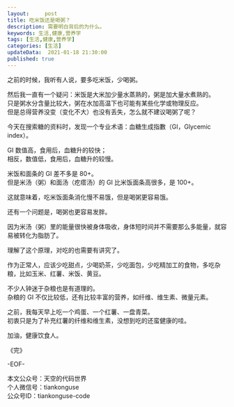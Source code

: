 ```yaml
---   
layout:     post  
title: 吃米饭还是喝粥？ 
description: 需要明白背后的为什么。   
keywords: 生活,健康,营养学  
tags: [生活,健康,营养学]    
categories: [生活]  
updateData:  2021-01-18 21:30:00  
published: true  
---  
```


之前的时候，我听有人说，要多吃米饭，少喝粥。  


然后我一直有一个疑问：米饭是大米加少量水蒸熟的，粥是加大量水煮熟的。  
只是粥水分含量比较大，粥在水加高温下也可能有某些化学或物理反应。  
但是总得营养没变（变化不大）也没有丢失，怎么就不建议喝粥了呢？  


今天在搜索糖的资料时，发现一个专业术语：血糖生成指數（GI，Glycemic index）。  


GI 数值高，食用后，血糖升的较快；  
相反，数值低，食用后，血糖升的较慢。


米饭和面条的 GI 差不多是 80+。  
但是米汤（粥）和面汤（疙瘩汤）的 GI 比米饭面条高很多，是 100+。  


这就意味着，吃米饭面条消化慢不易饿，但是喝粥更容易饿。  


还有一个问题是，喝粥也更容易发胖。  



因为米汤（粥）里的能量很快被身体吸收，身体短时间并不需要那么多能量，就容易被转化为脂肪了。  


理解了这个原理，对吃的也需要有讲究了。  


作为正常人，应该少吃甜点，少喝奶茶，少吃面包，少吃精加工的食物，多吃杂粮，比如玉米、红薯、米饭、黄豆。  


不少人钟迷于杂粮也是有道理的。  
杂粮的 GI 不仅比较低，还有比较丰富的营养，如纤维、维生素、微量元素。  


之前，我每天早上吃一个鸡蛋、一个红薯、一盘青菜。  
初衷只是为了补充红薯的纤维和维生素，没想到吃的还蛮健康的哇。  


加油，健康饮食人。  


《完》  


-EOF-  



本文公众号：天空的代码世界  
个人微信号：tiankonguse  
公众号ID：tiankonguse-code  
  

